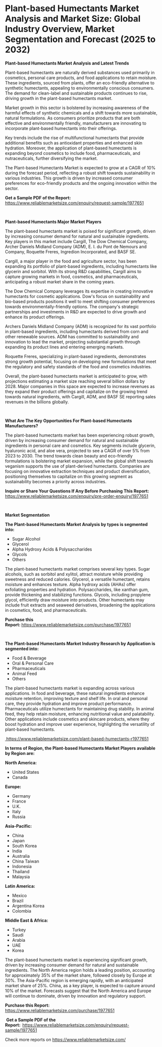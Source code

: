 <p><h1>Plant-based Humectants Market Analysis and Market Size: Global Industry Overview, Market Segmentation and Forecast (2025 to 2032)</h1></p><p><strong>Plant-based Humectants Market Analysis and Latest Trends</strong></p>
<p><p>Plant-based humectants are naturally derived substances used primarily in cosmetics, personal care products, and food applications to retain moisture. These ingredients, sourced from plants, offer an eco-friendly alternative to synthetic humectants, appealing to environmentally conscious consumers. The demand for clean-label and sustainable products continues to rise, driving growth in the plant-based humectants market.</p><p>Market growth in this sector is bolstered by increasing awareness of the harmful effects of synthetic chemicals and a shift towards more sustainable, natural formulations. As consumers prioritize products that are both effective and environmentally friendly, manufacturers are innovating to incorporate plant-based humectants into their offerings. </p><p>Key trends include the rise of multifunctional humectants that provide additional benefits such as antioxidant properties and enhanced skin hydration. Moreover, the application of plant-based humectants is expanding beyond cosmetics to include food, pharmaceuticals, and nutraceuticals, further diversifying the market. </p><p>The Plant-based Humectants Market is expected to grow at a CAGR of 10% during the forecast period, reflecting a robust shift towards sustainability in various industries. This growth is driven by increased consumer preferences for eco-friendly products and the ongoing innovation within the sector.</p></p>
<p><strong>Get a Sample PDF of the Report:&nbsp;</strong> <a href="https://www.reliablemarketsize.com/enquiry/request-sample/1977651?utm_campaign=2482&utm_medium=2&utm_source=Github&utm_content=ia&utm_term=06042025&utm_id=plant-based-humectants">https://www.reliablemarketsize.com/enquiry/request-sample/1977651</a></p>
<p>&nbsp;</p>
<p><strong>Plant-based Humectants Major Market Players</strong></p>
<p><p>The plant-based humectants market is poised for significant growth, driven by increasing consumer demand for natural and sustainable ingredients. Key players in this market include Cargill, The Dow Chemical Company, Archer Daniels Midland Company (ADM), E. I. du Pont de Nemours and Company, Roquette Freres, Ingredion Incorporated, and BASF SE.</p><p>Cargill, a major player in the food and agriculture sector, has been expanding its portfolio of plant-based ingredients, including humectants like glycerin and sorbitol. With its strong R&D capabilities, Cargill aims to capture growing markets in food, cosmetics, and pharmaceuticals, anticipating a robust market share in the coming years.</p><p>The Dow Chemical Company leverages its expertise in creating innovative humectants for cosmetic applications. Dow's focus on sustainability and bio-based products positions it well to meet shifting consumer preferences towards environmentally-friendly options. The company's strategic partnerships and investments in R&D are expected to drive growth and enhance its product offerings.</p><p>Archers Daniels Midland Company (ADM) is recognized for its vast portfolio in plant-based ingredients, including humectants derived from corn and other renewable sources. ADM has committed to sustainability and innovation to lead the market, projecting substantial growth through expanding its product lines and entering emerging markets.</p><p>Roquette Freres, specializing in plant-based ingredients, demonstrates strong growth potential, focusing on developing new formulations that meet the regulatory and safety standards of the food and cosmetics industries.</p><p>Overall, the plant-based humectants market is anticipated to grow, with projections estimating a market size reaching several billion dollars by 2028. Major companies in this space are expected to increase revenues as they expand their product offerings and capitalize on the growing trend towards natural ingredients, with Cargill, ADM, and BASF SE reporting sales revenues in the billions globally.</p></p>
<p>&nbsp;</p>
<p><strong>What Are The Key Opportunities For Plant-based Humectants Manufacturers?</strong></p>
<p><p>The plant-based humectants market has been experiencing robust growth, driven by increasing consumer demand for natural and sustainable ingredients in personal care and cosmetics. Key segments include glycerin, hyaluronic acid, and aloe vera, projected to see a CAGR of over 5% from 2023 to 2030. The trend towards clean beauty and eco-friendly formulations is bolstering market expansion, while the global shift towards veganism supports the use of plant-derived humectants. Companies are focusing on innovative extraction techniques and product diversification, positioning themselves to capitalize on this growing segment as sustainability becomes a priority across industries.</p></p>
<p><strong>Inquire or Share Your Questions If Any Before Purchasing This Report:</strong> <a href="https://www.reliablemarketsize.com/enquiry/pre-order-enquiry/1977651?utm_campaign=2482&utm_medium=2&utm_source=Github&utm_content=ia&utm_term=06042025&utm_id=plant-based-humectants">https://www.reliablemarketsize.com/enquiry/pre-order-enquiry/1977651</a></p>
<p>&nbsp;</p>
<p><strong>Market Segmentation</strong></p>
<p><strong>The Plant-based Humectants Market Analysis by types is segmented into:</strong></p>
<p><ul><li>Sugar Alcohol</li><li>Glycerol</li><li>Alpha Hydroxy Acids & Polysaccharides</li><li>Glycols</li><li>Others</li></ul></p>
<p><p>The plant-based humectants market comprises several key types. Sugar alcohols, such as sorbitol and xylitol, attract moisture while providing sweetness and reduced calories. Glycerol, a versatile humectant, retains moisture and enhances texture. Alpha hydroxy acids (AHAs) offer exfoliating properties and hydration. Polysaccharides, like xanthan gum, provide thickening and stabilizing functions. Glycols, including propylene glycol, efficiently draw moisture into products. Other humectants may include fruit extracts and seaweed derivatives, broadening the applications in cosmetics, food, and pharmaceuticals.</p></p>
<p><strong>Purchase this Report:&nbsp;</strong><a href="https://www.reliablemarketsize.com/purchase/1977651?utm_campaign=2482&utm_medium=2&utm_source=Github&utm_content=ia&utm_term=06042025&utm_id=plant-based-humectants">https://www.reliablemarketsize.com/purchase/1977651</a></p>
<p>&nbsp;</p>
<p><strong>The Plant-based Humectants Market Industry Research by Application is segmented into:</strong></p>
<p><ul><li>Food & Beverage</li><li>Oral & Personal Care</li><li>Pharmaceuticals</li><li>Animal Feed</li><li>Others</li></ul></p>
<p><p>The plant-based humectants market is expanding across various applications. In food and beverage, these natural ingredients enhance moisture retention, improving texture and shelf life. In oral and personal care, they provide hydration and improve product performance. Pharmaceuticals utilize humectants for maintaining drug stability. In animal feed, they help retain moisture, enhancing nutritional value and palatability. Other applications include cosmetics and skincare products, where they boost hydration and improve user experience, highlighting the versatility of plant-based humectants.</p></p>
<p><a href="https://www.reliablemarketsize.com/plant-based-humectants-r1977651?utm_campaign=2482&utm_medium=2&utm_source=Github&utm_content=ia&utm_term=06042025&utm_id=plant-based-humectants">&nbsp;https://www.reliablemarketsize.com/plant-based-humectants-r1977651</a></p>
<p><strong>In terms of Region, the Plant-based Humectants Market Players available by Region are:</strong></p>
<p>
    <p> <strong> North America: </strong>
        <ul>
            <li>United States</li>
            <li>Canada</li>
        </ul>
        </p> 
    <p> <strong> Europe: </strong>
        <ul>
            <li>Germany</li>
            <li>France</li>
            <li>U.K.</li>
            <li>Italy</li>
            <li>Russia</li>
        </ul>
        </p> 
    <p> <strong> Asia-Pacific: </strong>
        <ul>
            <li>China</li>
            <li>Japan</li>
            <li>South Korea</li>
            <li>India</li>
            <li>Australia</li>
            <li>China Taiwan</li>
            <li>Indonesia</li>
            <li>Thailand</li>
            <li>Malaysia</li>
        </ul>
        </p> 
    <p> <strong> Latin America: </strong>
        <ul>
            <li>Mexico</li>
            <li>Brazil</li>
            <li>Argentina Korea</li>
            <li>Colombia</li>
        </ul>
        </p> 
    <p> <strong> Middle East & Africa: </strong>
        <ul>
            <li>Turkey</li>
            <li>Saudi</li>
            <li>Arabia</li>
            <li>UAE</li>
            <li>Korea</li>
        </ul>
    </p>
    </p>
<p><p>The plant-based humectants market is experiencing significant growth, driven by increasing consumer demand for natural and sustainable ingredients. The North America region holds a leading position, accounting for approximately 35% of the market share, followed closely by Europe at 30%. The Asia-Pacific region is emerging rapidly, with an anticipated market share of 25%. China, as a key player, is expected to capture around 10% of the market. Forecasts suggest that the North America and Europe will continue to dominate, driven by innovation and regulatory support.</p></p>
<p><strong>Purchase this Report: </strong><a href="https://www.reliablemarketsize.com/purchase/1977651?utm_campaign=2482&utm_medium=2&utm_source=Github&utm_content=ia&utm_term=06042025&utm_id=plant-based-humectants">https://www.reliablemarketsize.com/purchase/1977651</a></p>
<p>&nbsp;<strong>Get a Sample PDF of the Report:&nbsp;&nbsp;</strong><a href="https://www.reliablemarketsize.com/enquiry/request-sample/1977651?utm_campaign=2482&utm_medium=2&utm_source=Github&utm_content=ia&utm_term=06042025&utm_id=plant-based-humectants">https://www.reliablemarketsize.com/enquiry/request-sample/1977651</a></p>
<p><strong></strong></p>
<p>Check more reports on <a href="https://www.reliablemarketsize.com/?utm_campaign=2482&utm_medium=2&utm_source=Github&utm_content=ia&utm_term=06042025&utm_id=plant-based-humectants">https://www.reliablemarketsize.com/</a></p>